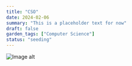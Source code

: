 ```yaml
---
title: "CSO"
date: 2024-02-06
summary: "This is a placeholder text for now"
draft: false
garden_tags: ["Computer Science"]
status: "seeding"
---
```


![Image alt](cs-banner.jpeg)


